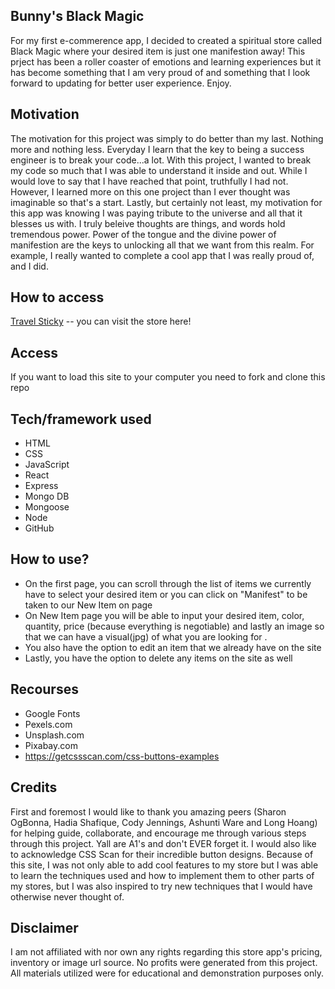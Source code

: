 ## Bunny's Black Magic
For my first e-commerence app, I decided to created a spiritual store called Black Magic where your desired item is just one manifestion away! This prject has been a roller coaster of emotions and learning experiences but it has become something that I am very proud of and something that I look forward to updating for better user experience. Enjoy.



## Motivation
The motivation for this project was simply to do better than my last. Nothing more and nothing less. Everyday I learn that the key to being a success engineer is to break your code...a lot. With this project, I wanted to break my code so much that I was able to understand it inside and out. While I would love to say that I have reached that point, truthfully I had not. However, I learned more on this one project than I ever thought was imaginable so that's a start. Lastly, but certainly not least, my motivation for this app was knowing I was paying tribute to the universe and all that it blesses us with. I truly beleive thoughts are things, and words hold tremendous power. Power of the tongue and the divine power of manifestion are the keys to unlocking all that we want from this realm. For example, I really wanted to complete a cool app that I was really proud of, and I did. 



 
## How to access
[Travel Sticky](https://youtu.be/PcCKXM8O40o) -- you can visit the store here!

## Access
If you want to load this site to your computer you need to fork and clone this repo

## Tech/framework used
- HTML
- CSS
- JavaScript
- React
- Express 
- Mongo DB
- Mongoose
- Node
- GitHub

## How to use?
- On the first page, you can scroll through the list of items we currently have to select your desired item or you can click on "Manifest" to be taken to our New Item on page
- On New Item page you will be able to input your desired item, color, quantity, price (because everything is negotiable) and lastly an image so that we can have a visual(jpg) of what you are looking for .
- You also have the option to edit an item that we already have on the site
- Lastly, you have the option to delete any items on the site as well


## Recourses 
- Google Fonts
- Pexels.com
- Unsplash.com
- Pixabay.com
- https://getcssscan.com/css-buttons-examples

## Credits
First and foremost I would like to thank you amazing peers (Sharon OgBonna, Hadia Shafique, Cody Jennings, Ashunti Ware and Long Hoang) for helping guide, collaborate, and encourage me through various steps through this project. Yall are A1's and don't EVER forget it. I would also like to acknowledge CSS Scan for their incredible button designs. Because of this site, I was not only able to add cool features to my store but I was able to learn the techniques used and how to implement them to other parts of my stores, but I was also inspired to try new techniques that I would have otherwise never thought of. 
 

## Disclaimer

I am not affiliated with nor own any rights regarding this store app's pricing, inventory or image url source. No profits were generated from this project. All materials utilized were for educational and demonstration purposes only. 